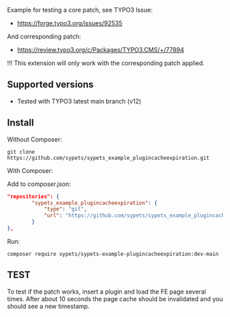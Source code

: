 Example for testing a core patch, see TYPO3 Issue:

* https://forge.typo3.org/issues/92535

And corresponding patch:

* https://review.typo3.org/c/Packages/TYPO3.CMS/+/77894

!!! This extension will only work with the corresponding patch applied.

## Supported versions

* Tested with TYPO3 latest main branch (v12)


## Install

Without Composer:

```shell
git clone https://github.com/sypets/sypets_example_plugincacheexpiration.git
```

With Composer:

Add to composer.json:

```json
"repositories": {
		"sypets_example_plugincacheexpiration": {
			"type": "git",
			"url": "https://github.com/sypets/sypets_example_plugincacheexpiration.git"
		}
},
```

Run:

```shell
composer require sypets/sypets-example-plugincacheexpiration:dev-main
```

## TEST

To test if the patch works, insert a plugin and load the FE page several times.
After about 10 seconds the page cache should be invalidated and you should see
a new timestamp.
